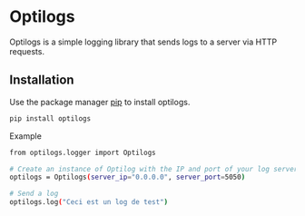 # Optilogs

Optilogs is a simple logging library that sends logs to a server via HTTP requests.

## Installation

Use the package manager [pip](https://pip.pypa.io/en/stable/) to install optilogs.

```bash
pip install optilogs
```

Example

```bash
from optilogs.logger import Optilogs

# Create an instance of Optilog with the IP and port of your log server
optilogs = Optilogs(server_ip="0.0.0.0", server_port=5050)

# Send a log
optilogs.log("Ceci est un log de test")
```
